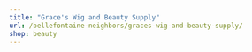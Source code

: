 ```yaml
---
title: "Grace's Wig and Beauty Supply"
url: /bellefontaine-neighbors/graces-wig-and-beauty-supply/
shop: beauty
---
```


